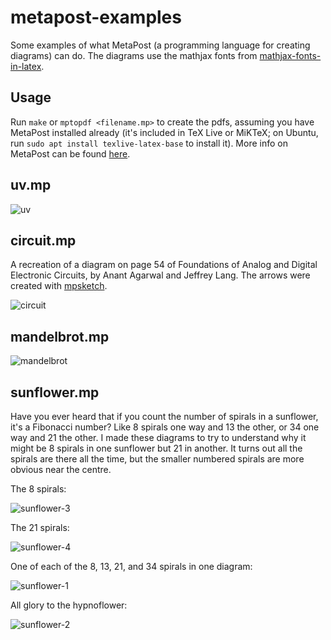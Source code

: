 # metapost-examples

Some examples of what MetaPost (a programming language for creating diagrams) can do. The diagrams use the mathjax fonts from [mathjax-fonts-in-latex](https://github.com/jennigorham/mathjax-fonts-in-latex).

## Usage

Run `make` or `mptopdf <filename.mp>` to create the pdfs, assuming you have MetaPost installed already (it's included in TeX Live or MiKTeX; on Ubuntu, run `sudo apt install texlive-latex-base` to install it). More info on MetaPost can be found [here](https://www.tug.org/metapost.html).

## uv.mp

![uv](https://user-images.githubusercontent.com/24600895/50458111-cc6d7700-09b4-11e9-95e2-24efd29e3fd3.png)

## circuit.mp

A recreation of a diagram on page 54 of Foundations of Analog and Digital Electronic Circuits, by Anant Agarwal and Jeffrey Lang. The arrows were created with [mpsketch](https://github.com/jennigorham/mpsketch).

![circuit](https://user-images.githubusercontent.com/24600895/50427944-5ad6ef80-0906-11e9-85cf-3bf7bc5b3324.png)

## mandelbrot.mp

![mandelbrot](https://user-images.githubusercontent.com/24600895/50428310-b3a88700-090a-11e9-846b-c2abfb873fdb.png)

## sunflower.mp

Have you ever heard that if you count the number of spirals in a sunflower, it's a Fibonacci number? Like 8 spirals one way and 13 the other, or 34 one way and 21 the other. I made these diagrams to try to understand why it might be 8 spirals in one sunflower but 21 in another. It turns out all the spirals are there all the time, but the smaller numbered spirals are more obvious near the centre.

The 8 spirals:

![sunflower-3](https://user-images.githubusercontent.com/24600895/50431926-97b0df80-0922-11e9-9ea8-e6f6a4af4210.png)

The 21 spirals:

![sunflower-4](https://user-images.githubusercontent.com/24600895/50431927-97b0df80-0922-11e9-99a1-1dec76c9bc16.png)

One of each of the 8, 13, 21, and 34 spirals in one diagram:

![sunflower-1](https://user-images.githubusercontent.com/24600895/50431528-861a0880-091f-11e9-9c1c-2571ad7eb8d7.png)

All glory to the hypnoflower:

![sunflower-2](https://user-images.githubusercontent.com/24600895/50431529-86b29f00-091f-11e9-864c-403f875149af.png)
